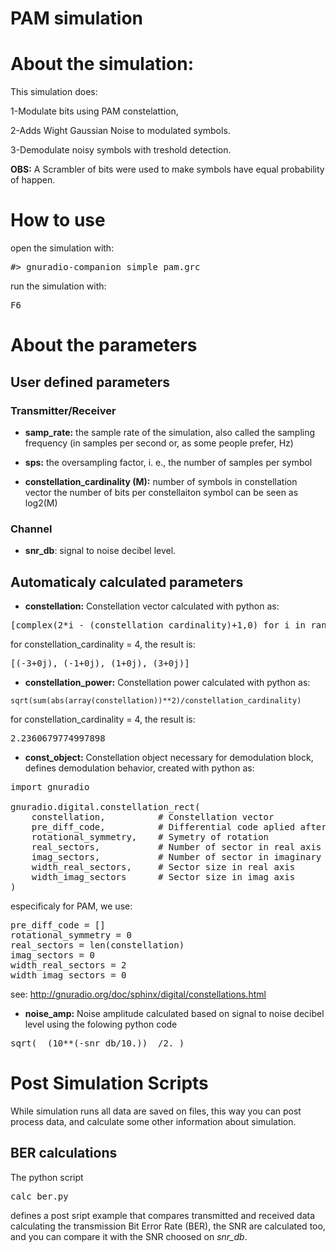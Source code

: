 # PAM simulation

# About the simulation:
This simulation does:

1-Modulate bits using PAM constelattion,

2-Adds Wight Gaussian Noise to modulated symbols.

3-Demodulate noisy symbols with treshold detection.

**OBS:** A Scrambler of bits were used to make symbols have equal probability
of happen.

# How to use

open the simulation with:

<pre>#> gnuradio-companion simple_pam.grc</pre>

run the simulation with:

<pre>F6</pre>

# About the parameters

## User defined parameters

### Transmitter/Receiver

* **samp_rate:** the sample rate of the simulation, also called the sampling frequency (in samples per second or, as some people prefer, Hz)

* **sps:** the oversampling factor, i. e., the number of samples per symbol

* **constellation_cardinality (M):**  number of symbols in constellation vector
the number of bits per constellaiton symbol can be seen as log2(M)

### Channel

* **snr_db**: signal to noise decibel level.

## Automaticaly calculated parameters

* **constellation:** Constellation vector calculated with python as:

<pre>
[complex(2*i - (constellation_cardinality)+1,0) for i in range(constellation_cardinality)] 
</pre>

for constellation_cardinality = 4, the result is:

<pre>[(-3+0j), (-1+0j), (1+0j), (3+0j)]</pre>

* **constellation_power:** Constellation power calculated with python as:

<pre><code>sqrt(sum(abs(array(constellation))**2)/constellation_cardinality)</code></pre>

for constellation_cardinality = 4, the result is:

<pre>2.2360679774997898</pre>

* **const_object:** Constellation object necessary for demodulation block, 
defines demodulation behavior, created with python as:

<pre>
import gnuradio

gnuradio.digital.constellation_rect(
    constellation,          # Constellation vector
    pre_diff_code,          # Differential code aplied after demodulation
    rotational_symmetry,    # Symetry of rotation
    real_sectors,           # Number of sector in real axis
    imag_sectors,           # Number of sector in imaginary axis
    width_real_sectors,     # Sector size in real axis
    width_imag_sectors      # Sector size in imag axis
)
</pre>

especificaly for PAM, we use:

<pre>
pre_diff_code = []
rotational_symmetry = 0
real_sectors = len(constellation)
imag_sectors = 0
width_real_sectors = 2
width_imag_sectors = 0
</pre>

see: http://gnuradio.org/doc/sphinx/digital/constellations.html

* **noise_amp:** Noise amplitude calculated based on signal to noise decibel level
using the folowing python code

<pre>sqrt(  (10**(-snr_db/10.))  /2. )</pre>

# Post Simulation Scripts

While simulation runs all data are saved on files, this way
you can post process data, and calculate some other information
about simulation.

## BER calculations

The python script <pre>calc_ber.py</pre> defines a post sript example that
compares transmitted and received data calculating the transmission Bit Error
Rate (BER), the SNR are calculated too, and you can compare it with the 
SNR choosed on *snr_db*.




